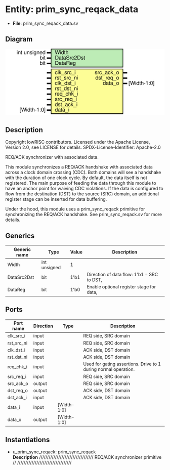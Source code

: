 # Entity: prim_sync_reqack_data

- **File**: prim_sync_reqack_data.sv
## Diagram

![Diagram](prim_sync_reqack_data.svg "Diagram")
## Description

 Copyright lowRISC contributors.
 Licensed under the Apache License, Version 2.0, see LICENSE for details.
 SPDX-License-Identifier: Apache-2.0

 REQ/ACK synchronizer with associated data.

 This module synchronizes a REQ/ACK handshake with associated data across a clock domain
 crossing (CDC). Both domains will see a handshake with the duration of one clock cycle. By
 default, the data itself is not registered. The main purpose of feeding the data through this
 module to have an anchor point for waiving CDC violations. If the data is configured to flow
 from the destination (DST) to the source (SRC) domain, an additional register stage can be
 inserted for data buffering.

 Under the hood, this module uses a prim_sync_reqack primitive for synchronizing the
 REQ/ACK handshake. See prim_sync_reqack.sv for more details.

## Generics

| Generic name | Type         | Value | Description                                  |
| ------------ | ------------ | ----- | -------------------------------------------- |
| Width        | int unsigned | 1     |                                              |
| DataSrc2Dst  | bit          | 1'b1  |  Direction of data flow: 1'b1 = SRC to DST,  |
| DataReg      | bit          | 1'b0  |  Enable optional register stage for data,    |
## Ports

| Port name  | Direction | Type        | Description                                                     |
| ---------- | --------- | ----------- | --------------------------------------------------------------- |
| clk_src_i  | input     |             | REQ side, SRC domain                                            |
| rst_src_ni | input     |             | REQ side, SRC domain                                            |
| clk_dst_i  | input     |             | ACK side, DST domain                                            |
| rst_dst_ni | input     |             | ACK side, DST domain                                            |
| req_chk_i  | input     |             | Used for gating assertions. Drive to 1 during normal operation. |
| src_req_i  | input     |             | REQ side, SRC domain                                            |
| src_ack_o  | output    |             | REQ side, SRC domain                                            |
| dst_req_o  | output    |             | ACK side, DST domain                                            |
| dst_ack_i  | input     |             | ACK side, DST domain                                            |
| data_i     | input     | [Width-1:0] |                                                                 |
| data_o     | output    | [Width-1:0] |                                                                 |
## Instantiations

- u_prim_sync_reqack: prim_sync_reqack
</br>**Description**
//////////////////////////////////
 REQ/ACK synchronizer primitive //
//////////////////////////////////


